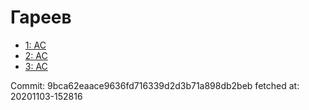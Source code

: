 # Гареев
- [1: AC](1.md)
- [2: AC](2.md)
- [3: AC](3.md)

Commit: 9bca62eaace9636fd716339d2d3b71a898db2beb
 fetched at: 20201103-152816
